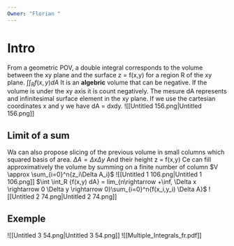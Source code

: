 ```yaml
---
Owner: "Florian "
---
```

# Intro
From a geometric POV, a double integral corresponds to the volume between the xy plane and the surface z = f(x,y) for a region R of the xy plane.
$\int\int_R{f(x,y)dA}$
It is an **algebric** volume that can be negative.
If the volume is under the xy axis it is count negatively.
The mesure dA represents and infinitesimal surface element in the xy plane. If we use the cartesian coordinates x and y we have dA = dxdy.
![[Untitled 156.png|Untitled 156.png]]
## Limit of a sum
Wa can also propose slicing of the previous volume in small columns which squared basis of area.
$\Delta A = \Delta x \Delta y$
And their height z = f(x,y)
Ce can fill approximatively the volume by summing on a finite number of column
$V \approx \sum_{i=0}^n{z_i\Delta A_i}$
![[Untitled 1 106.png|Untitled 1 106.png]]
$\int \int_R {f(x,y) dA} = lim_{n\rightarrow +\inf, \Delta x \rightarrow 0 \Delta y \rightarrow 0}\sum_{i=0}^n{f(x_i,y_i) \Delta A}$
![[Untitled 2 74.png|Untitled 2 74.png]]
## Exemple
![[Untitled 3 54.png|Untitled 3 54.png]]
![[Multiple_Integrals_fr.pdf]]